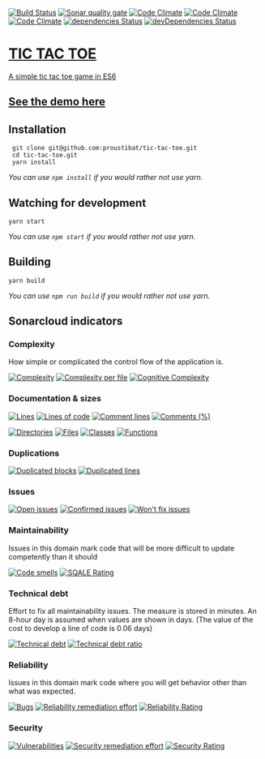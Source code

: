 [![Build Status](https://travis-ci.org/proustibat/tic-tac-toe.svg?branch=master)](https://travis-ci.org/proustibat/tic-tac-toe) <a href='https://sonarcloud.io/dashboard?id=prstbt.tictactoe'><img src='https://sonarcloud.io/api/badges/gate?key=prstbt.tictactoe' alt='Sonar quality gate'/></a> [![Code Climate](https://img.shields.io/codeclimate/maintainability/proustibat/tic-tac-toe.svg)](https://codeclimate.com/github/proustibat/tic-tac-toe/maintainability) [![Code Climate](https://img.shields.io/codeclimate/issues/github/proustibat/tic-tac-toe.svg)](https://codeclimate.com/github/proustibat/tic-tac-toe/issues) [![Code Climate](https://img.shields.io/codeclimate/c/proustibat/tic-tac-toe.svg)](https://codeclimate.com/github/proustibat/tic-tac-toe) <a href='https://david-dm.org/proustibat/tic-tac-toe'><img src='https://david-dm.org/proustibat/tic-tac-toe/status.svg' alt='dependencies Status'/></a> <a href='https://david-dm.org/proustibat/tic-tac-toe?type=dev'><img src='https://david-dm.org/proustibat/tic-tac-toe/dev-status.svg' alt='devDependencies Status'/>

   
# TIC TAC TOE 
A simple tic tac toe game in ES6

## [See the demo here](https://proustibat.github.io/tic-tac-toe/)

## Installation

```
 git clone git@github.com:proustibat/tic-tac-toe.git
 cd tic-tac-toe.git
 yarn install
```
*You can use `npm install` if you would rather not use yarn.*

## Watching for development
```
yarn start
```
*You can use `npm start` if you would rather not use yarn.*

## Building
```
yarn build
```
*You can use `npm run build` if you would rather not use yarn.*


## Sonarcloud indicators

### Complexity
How simple or complicated the control flow of the application is. 


[![Complexity](https://sonarcloud.io/api/badges/measure?key=prstbt.tictactoe&metric=complexity)](https://sonarcloud.io/component_measures?id=prstbt.tictactoe&metric=complexity) 
[![Complexity per file](https://sonarcloud.io/api/badges/measure?key=prstbt.tictactoe&metric=file_complexity)](https://sonarcloud.io/component_measures?id=prstbt.tictactoe&metric=file_complexity)
[![Cognitive Complexity](https://sonarcloud.io/api/badges/measure?key=prstbt.tictactoe&metric=cognitive_complexity)](https://sonarcloud.io/component_measures?id=prstbt.tictactoe&metric=cognitive_complexity)


### Documentation & sizes
[![Lines](https://sonarcloud.io/api/badges/measure?key=prstbt.tictactoe&metric=lines)](https://sonarcloud.io/component_measures?id=prstbt.tictactoe&metric=lines) 
[![Lines of code](https://sonarcloud.io/api/badges/measure?key=prstbt.tictactoe&metric=ncloc)](https://sonarcloud.io/component_measures?id=prstbt.tictactoe&metric=ncloc) 
[![Comment lines](https://sonarcloud.io/api/badges/measure?key=prstbt.tictactoe&metric=comment_lines)](https://sonarcloud.io/component_measures?id=prstbt.tictactoe&metric=comment_lines) 
[![Comments (%)](https://sonarcloud.io/api/badges/measure?key=prstbt.tictactoe&metric=comment_lines_density)](https://sonarcloud.io/component_measures?id=prstbt.tictactoe&metric=comment_lines_density)

[![Directories](https://sonarcloud.io/api/badges/measure?key=prstbt.tictactoe&metric=directories)](https://sonarcloud.io/component_measures?id=prstbt.tictactoe&metric=directories) 
[![Files](https://sonarcloud.io/api/badges/measure?key=prstbt.tictactoe&metric=files)](https://sonarcloud.io/component_measures?id=prstbt.tictactoe&metric=files)
[![Classes](https://sonarcloud.io/api/badges/measure?key=prstbt.tictactoe&metric=classes)](https://sonarcloud.io/component_measures?id=prstbt.tictactoe&metric=classes) 
[![Functions](https://sonarcloud.io/api/badges/measure?key=prstbt.tictactoe&metric=functions)](https://sonarcloud.io/component_measures?id=prstbt.tictactoe&metric=functions)


### Duplications
[![Duplicated blocks](https://sonarcloud.io/api/badges/measure?key=prstbt.tictactoe&metric=duplicated_blocks)](https://sonarcloud.io/component_measures?id=prstbt.tictactoe&metric=duplicated_blocks) 
[![Duplicated lines](https://sonarcloud.io/api/badges/measure?key=prstbt.tictactoe&metric=duplicated_lines)](https://sonarcloud.io/component_measures?id=prstbt.tictactoe&metric=duplicated_lines)


### Issues
[![Open issues](https://sonarcloud.io/api/badges/measure?key=prstbt.tictactoe&metric=open_issues)](https://sonarcloud.io/component_measures?id=prstbt.tictactoe&metric=open_issues)
[![Confirmed issues](https://sonarcloud.io/api/badges/measure?key=prstbt.tictactoe&metric=confirmed_issues)](https://sonarcloud.io/component_measures?id=prstbt.tictactoe&metric=confirmed_issues)
[![Won't fix issues](https://sonarcloud.io/api/badges/measure?key=prstbt.tictactoe&metric=wont_fix_issues)](https://sonarcloud.io/component_measures?id=prstbt.tictactoe&metric=wont_fix_issues) 


### Maintainability
Issues in this domain mark code that will be more difficult to update competently than it should

[![Code smells](https://sonarcloud.io/api/badges/measure?key=prstbt.tictactoe&metric=code_smells)](https://sonarcloud.io/component_measures?id=prstbt.tictactoe&metric=code_smells)
[![SQALE Rating](https://sonarcloud.io/api/badges/measure?key=prstbt.tictactoe&metric=sqale_rating)](https://sonarcloud.io/component_measures?id=prstbt.tictactoe&metric=sqale_rating)


### Technical debt
Effort to fix all maintainability issues. The measure is stored in minutes. An 8-hour day is assumed when values are shown in days. (The value of the cost to develop a line of code is 0.06 days)

[![Technical debt](https://sonarcloud.io/api/badges/measure?key=prstbt.tictactoe&metric=sqale_index)](https://sonarcloud.io/component_measures?id=prstbt.tictactoe&metric=sqale_index) 
[![Technical debt ratio](https://sonarcloud.io/api/badges/measure?key=prstbt.tictactoe&metric=sqale_debt_ratio)](https://sonarcloud.io/component_measures?id=prstbt.tictactoe&metric=sqale_debt_ratio)


### Reliability
Issues in this domain mark code where you will get behavior other than what was expected.

[![Bugs](https://sonarcloud.io/api/badges/measure?key=prstbt.tictactoe&metric=bugs)](https://sonarcloud.io/component_measures?id=prstbt.tictactoe&metric=bugs)
[![Reliability remediation effort](https://sonarcloud.io/api/badges/measure?key=prstbt.tictactoe&metric=reliability_remediation_effort)](https://sonarcloud.io/component_measures?id=prstbt.tictactoe&metric=reliability_remediation_effort)
[![Reliability Rating](https://sonarcloud.io/api/badges/measure?key=prstbt.tictactoe&metric=reliability_rating)](https://sonarcloud.io/component_measures?id=prstbt.tictactoe&metric=reliability_rating)


### Security

[![Vulnerabilities](https://sonarcloud.io/api/badges/measure?key=prstbt.tictactoe&metric=vulnerabilities)](https://sonarcloud.io/component_measures?id=prstbt.tictactoe&metric=vulnerabilities)
[![Security remediation effort	](https://sonarcloud.io/api/badges/measure?key=prstbt.tictactoe&metric=security_remediation_effort)](https://sonarcloud.io/component_measures?id=prstbt.tictactoe&metric=security_remediation_effort)
[![Security Rating](https://sonarcloud.io/api/badges/measure?key=prstbt.tictactoe&metric=security_rating)](https://sonarcloud.io/component_measures?id=prstbt.tictactoe&metric=security_rating)

